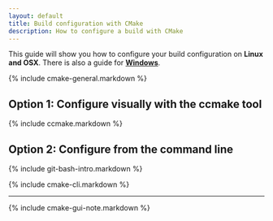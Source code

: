 ```yaml
---
layout: default
title: Build configuration with CMake
description: How to configure a build with CMake
---
```


<p class="intro">This guide will show you how to configure your build configuration on <strong>Linux and OSX</strong>. There is also a guide for <strong><a href="/devguide/win-configure-cmake">Windows</a></strong>.</p>

{% include cmake-general.markdown %}

## <span class="step">Option 1:</span> Configure visually with the ccmake tool ##

{% include ccmake.markdown %}

## <span class="step">Option 2:</span> Configure from the command line ##

{% include git-bash-intro.markdown %}

{% include cmake-cli.markdown %}

----

{% include cmake-gui-note.markdown %}
